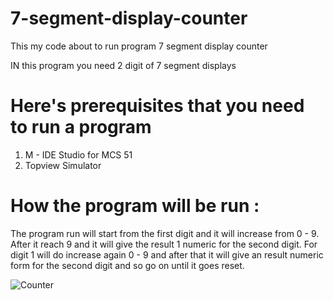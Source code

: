 # 7-segment-display-counter

This my code about to run program 7 segment display counter

IN this program you need 2 digit of 7 segment displays

# Here's prerequisites that you need to run a program
1. M - IDE Studio for MCS 51
2. Topview Simulator


# How the program will be run :
The program run will start from the first digit and it will increase from 0 - 9. After it reach 9 and it will give the result 1 numeric for the second digit. For digit 1 will do increase again 0 - 9 and after that it will give an result numeric form for the second digit and so go on until it goes reset.


![Counter](https://user-images.githubusercontent.com/56909339/116986094-93b5d900-acf7-11eb-950e-0f13dfbc4827.png)


